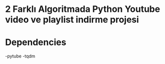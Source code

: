 # 2 Farklı Algoritmada Python Youtube video ve playlist indirme projesi



# Dependencies

-pytube 
-tqdm

